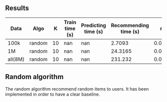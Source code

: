## Results 

| Data | Algo | K | Train time (s) | Predicting time (s) | Recommending time (s) | mAP | nDCG@k | Precision@k | Recall@k | RMSE | MAE | R2 | Diversity | Novelty | Catalog coverage | Distributional coverage |
|---|---|---|---|---|---|---|---|---|---|---|---|---|---|---|---|---|
| 100k | random | 10 | nan | nan | 2.7093 | 0.000722 | 0.007079 | 0.00625 | 0.001933 | nan | nan | nan | 0.984977 | 13.446246 | 0.741586 | 11.767055 |
| 1M | random | 10 | nan | nan | 24.3165 | 0.000413 | 0.001584 | 0.001469 | 0.001415 | nan | nan | nan | 0.995884 | 14.426557 | 1.000000 | 12.695711 |
| all(8M) | random | 10 | nan | nan | 231.232 | 0.000381 | 0.000715 | 0.000274 | 0.001312 | nan | nan | nan | 0.998323 | 15.23186 | 1.0 | 12.902564 |

## Random algorithm

The random algorithm recommend random items to users. It has been implemented in order to have a clear baseline.